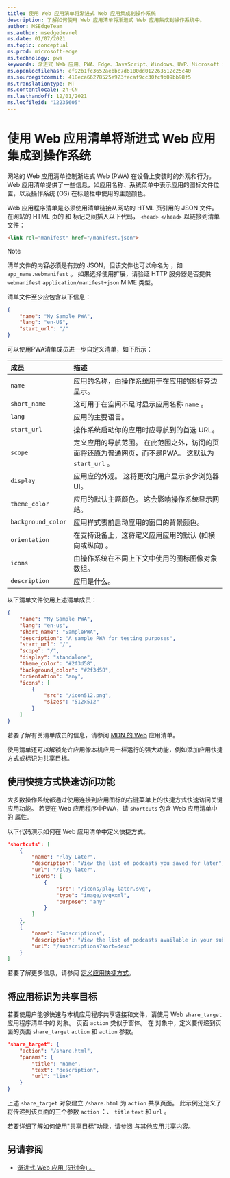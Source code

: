 ```yaml
---
title: 使用 Web 应用清单将渐进式 Web 应用集成到操作系统
description: 了解如何使用 Web 应用清单将渐进式 Web 应用集成到操作系统中。
author: MSEdgeTeam
ms.author: msedgedevrel
ms.date: 01/07/2021
ms.topic: conceptual
ms.prod: microsoft-edge
ms.technology: pwa
keywords: 渐进式 Web 应用、PWA、Edge、JavaScript、Windows、UWP、Microsoft Store
ms.openlocfilehash: ef92b1fc3652aebbc7d6100dd012263512c25c40
ms.sourcegitcommit: 418eca66278525e923fecaf9cc30fc9b09bb98f5
ms.translationtype: MT
ms.contentlocale: zh-CN
ms.lasthandoff: 12/01/2021
ms.locfileid: "12235605"
---
```

# <a name="use-a-web-app-manifest-to-integrate-a-progressive-web-app-into-the-operating-system"></a>使用 Web 应用清单将渐进式 Web 应用集成到操作系统

网站的 Web 应用清单控制渐进式 Web (PWA) 在设备上安装时的外观和行为。 Web 应用清单提供了一些信息，如应用名称、系统菜单中表示应用的图标文件位置，以及操作系统 (OS) 在标题栏中使用的主题颜色。

Web 应用程序清单是必须使用清单链接从网站的 HTML 页引用的 JSON 文件。 在网站的 HTML 页的 和 标记之间插入以下代码， `<head>` `</head>` 以链接到清单文件：

```html
<link rel="manifest" href="/manifest.json">
```

> [!NOTE]
> 清单文件的内容必须是有效的 JSON，但该文件也可以命名为 ，如 `app_name.webmanifest` 。 如果选择使用扩展，请验证 HTTP 服务器是否提供 `webmanifest` `application/manifest+json` MIME 类型。

清单文件至少应包含以下信息：

```json
{
    "name": "My Sample PWA",
    "lang": "en-US",
    "start_url": "/"
}
```

可以使用PWA清单成员进一步自定义清单，如下所示：

| 成员 | 描述 |
|:--- |:--- |
| `name` | 应用的名称，由操作系统用于在应用的图标旁边显示。 |
| `short_name` | 这可用于在空间不足时显示应用名称 `name` 。 |
| `lang` | 应用的主要语言。 |
| `start_url` | 操作系统启动你的应用时应导航到的首选 URL。 |
| `scope` | 定义应用的导航范围。 在此范围之外，访问的页面将还原为普通网页，而不是PWA。 这默认为 `start_url` 。 |
| `display` | 应用应的外观。 这将更改向用户显示多少浏览器 UI。 |
| `theme_color` | 应用的默认主题颜色。 这会影响操作系统显示网站。 |
| `background_color` | 应用样式表前启动应用的窗口的背景颜色。 |
| `orientation` | 在支持设备上，这将定义应用应用的默认 (如横向或纵向) 。 |
| `icons` | 由操作系统在不同上下文中使用的图标图像对象数组。 |
| `description` | 应用是什么。 |

以下清单文件使用上述清单成员：

```json
{
    "name": "My Sample PWA",
    "lang": "en-us",
    "short_name": "SamplePWA",
    "description": "A sample PWA for testing purposes",
    "start_url": "/",
    "scope": "/",
    "display": "standalone",
    "theme_color": "#2f3d58",
    "background_color": "#2f3d58",
    "orientation": "any",
    "icons": [
        {
            "src": "/icon512.png",
            "sizes": "512x512"
        }
    ]
}
```

若要了解有关清单成员的信息，请参阅 [MDN 的 Web](https://developer.mozilla.org/docs/Web/Manifest) 应用清单。

使用清单还可以解锁允许应用像本机应用一样运行的强大功能，例如添加应用快捷方式或标识为共享目标。

<!-- todo: when these experimental features land in the manifest and so are no longer experimental, move the "URI Protocol Handling" & "URL Link Handling" sections from article [Experimental features in Progressive Web Apps (PWAs)](experimental-features/index.md) into the present article, but preserve the two headings there, move them to the bottom, with a link pointing to the moved sections in this article. -->


<!-- ====================================================================== -->
## <a name="use-shortcuts-to-provide-quick-access-to-features"></a>使用快捷方式快速访问功能

大多数操作系统都通过使用连接到应用图标的右键菜单上的快捷方式快速访问关键应用功能。  若要在 Web 应用程序中PWA，请 `shortcuts` 包含 Web 应用清单中的 属性。

以下代码演示如何在 Web 应用清单中定义快捷方式。

```json
"shortcuts": [
    {
        "name": "Play Later",
        "description": "View the list of podcasts you saved for later",
        "url": "/play-later",
        "icons": [
            {
                "src": "/icons/play-later.svg",
                "type": "image/svg+xml",
                "purpose": "any"
            }
        ]
    },
    {
        "name": "Subscriptions",
        "description": "View the list of podcasts available in your subscription",
        "url": "/subscriptions?sort=desc"
    }
]
```

若要了解更多信息，请参阅 [定义应用快捷方式](shortcuts.md)。


<!-- ====================================================================== -->
## <a name="identify-your-app-as-a-share-target"></a>将应用标识为共享目标

若要使用户能够快速与本机应用程序共享链接和文件，请使用 Web `share_target` 应用程序清单中的 对象。  页面 `action` 类似于窗体。  在 对象中，定义要传递到页面的页面 `share_target` `action` 和 `action` 参数。

```json
"share_target": {
    "action": "/share.html",
    "params": {
        "title": "name",
        "text": "description",
        "url": "link"
    }
}
```

上述 `share_target` 对象建立 `/share.html` 为 `action` 共享页面。  此示例还定义了将传递到该页面的三个参数 `action` ：、 `title` `text` 和 `url` 。

若要详细了解如何使用"共享目标"功能，请参阅 [与其他应用共享内容](share.md)。


<!-- ====================================================================== -->
## <a name="see-also"></a>另请参阅

*  [渐进式 Web 应用 (研讨会) 。 ](https://noti.st/aarongustafson/co3b5z/getting-started-with-progressive-web-apps-workshop)
